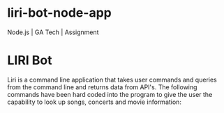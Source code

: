 # liri-bot-node-app
Node.js | GA Tech | Assignment

<h1>LIRI Bot</h1>

Liri is a command line application that takes user commands and queries from the command line and returns data from API's. The following commands have been hard coded into the program to give the user the capability to look up songs, concerts and movie information:
